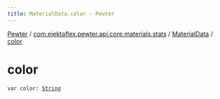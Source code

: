 ```yaml
---
title: MaterialData.color - Pewter
---
```


[Pewter](../../index.html) / [com.ejektaflex.pewter.api.core.materials.stats](../index.html) / [MaterialData](index.html) / [color](./color.html)

# color

`var color: `[`String`](https://kotlinlang.org/api/latest/jvm/stdlib/kotlin/-string/index.html)